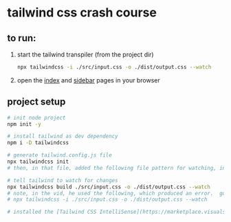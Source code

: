 # tailwind css crash course

## to run:

1. start the tailwind transpiler (from the project dir)

   ```sh
   npx tailwindcss -i ./src/input.css -o ./dist/output.css --watch
   ```

2. open the [index](./src/index.html) and [sidebar](./src/sidebar.html) pages in your browser

## project setup

```sh
# init node project
npm init -y

# install tailwind as dev dependency
npm i -D tailwindcss

# generate tailwind.config.js file
npx tailwindcss init
# then, in that file, added the following file pattern for watching, in the "content" array: ["./src/**/*.{html,js}"],

# tell tailwind to watch for changes
npx tailwindcss build ./src/input.css -o ./dist/output.css --watch
# note, in the vid, he used the following, which produced an error.  guessing it's a legacy command:
# npx tailwindcss -i ./src/input.css -o ./dist/output.css --watch

# installed the [Tailwind CSS IntelliSense](https://marketplace.visualstudio.com/items?itemName=bradlc.vscode-tailwindcss) extension in VS Code
```
